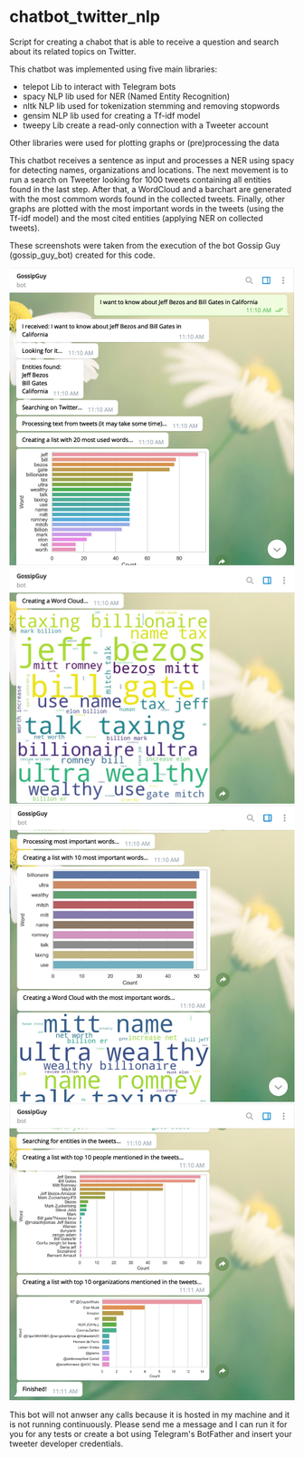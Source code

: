 # chatbot_twitter_nlp
Script for creating a chabot that is able to receive a question and search about its related topics on Twitter.

This chatbot was implemented using five main libraries:

* telepot
Lib to interact with Telegram bots
* spacy
NLP lib used for NER (Named Entity Recognition)
* nltk
NLP lib used for tokenization stemming and removing stopwords
* gensim
NLP lib used for creating a Tf-idf model
* tweepy
Lib create a read-only connection with a Tweeter account

Other libraries were used for plotting graphs or (pre)processing the data

This chatbot receives a sentence as input and processes a NER using spacy for detecting names, organizations and locations. 
The next movement is to run a search on Tweeter looking for 1000 tweets containing all entities found in the last step. 
After that, a WordCloud and a barchart are generated with the most commom words found in the collected tweets. 
Finally, other graphs are plotted with the most important words in the tweets (using the Tf-idf model) and the most cited entities (applying NER on collected tweets).

These screenshots were taken from the execution of the bot Gossip Guy (gossip_guy_bot) created for this code. 

<img src='screenshots/screenshot-1.png'>
<img src='screenshots/screenshot-2.png'>
<img src='screenshots/screenshot-3.png'>
<img src='screenshots/screenshot-4.png'>

This bot will not anwser any calls because it is hosted in my machine and it is not running continuously. Please send me a message and I can run it for you for any tests or create a bot using Telegram's BotFather and insert your tweeter developer credentials.